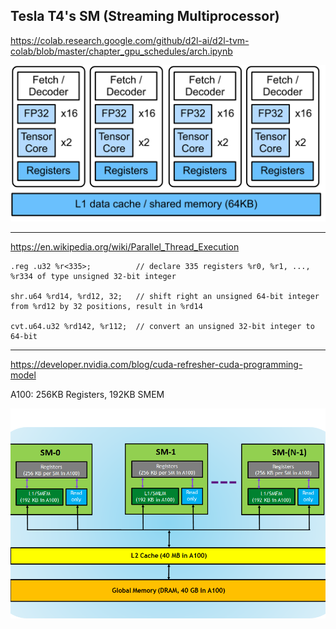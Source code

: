 ## Tesla T4's SM (Streaming Multiprocessor)

https://colab.research.google.com/github/d2l-ai/d2l-tvm-colab/blob/master/chapter_gpu_schedules/arch.ipynb

![](files/t4.png)

- - -

https://en.wikipedia.org/wiki/Parallel_Thread_Execution

```nvptx
.reg .u32 %r<335>; 			// declare 335 registers %r0, %r1, ..., %r334 of type unsigned 32-bit integer

shr.u64 %rd14, %rd12, 32;   // shift right an unsigned 64-bit integer from %rd12 by 32 positions, result in %rd14

cvt.u64.u32 %rd142, %r112;  // convert an unsigned 32-bit integer to 64-bit

```
- - -

https://developer.nvidia.com/blog/cuda-refresher-cuda-programming-model

A100: 256KB Registers, 192KB SMEM

![](files/memory-hierarchy-in-gpus.png)